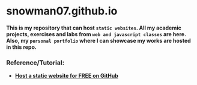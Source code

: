 # snowman07.github.io

<b>This is my repository that can host `static websites`. All my academic projects, exercises and labs from `web and javascript classes` are here. Also, my `personal portfolio` where I can showcase my works are hosted in this repo.

### Reference/Tutorial:
 - [Host a static website for FREE on GitHub](https://www.youtube.com/watch?v=M5mg0r4ajt4)
